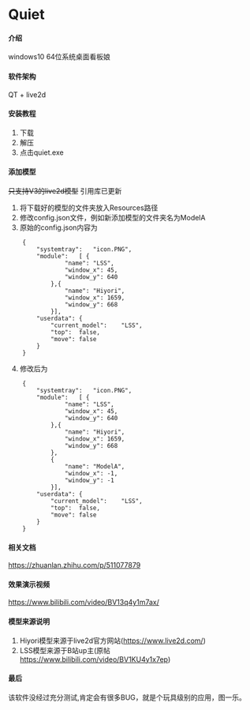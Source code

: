 # Quiet

#### 介绍
windows10 64位系统桌面看板娘

#### 软件架构
QT + live2d


#### 安装教程

1.  下载
2.  解压
3.  点击quiet.exe

#### 添加模型
~~只支持V3的live2d模型~~
引用库已更新
1. 将下载好的模型的文件夹放入Resources路径
2. 修改config.json文件，例如新添加模型的文件夹名为ModelA
3. 原始的config.json内容为
```
	{
		"systemtray":	"icon.PNG",
		"module":	[ {
				"name":	"LSS",
				"window_x":	45,
				"window_y":	640
			},{
				"name":	"Hiyori",
				"window_x":	1659,
				"window_y":	668
			}],
		"userdata":	{
			"current_model":	"LSS",
			"top":	false,
			"move":	false
		}
	}
```	
4. 修改后为
```
	{
		"systemtray":	"icon.PNG",
		"module":	[ {
				"name":	"LSS",
				"window_x":	45,
				"window_y":	640
			},{
				"name":	"Hiyori",
				"window_x":	1659,
				"window_y":	668
			},
			{
				"name":	"ModelA",
				"window_x":	-1,
				"window_y":	-1
			}],
		"userdata":	{
			"current_model":	"LSS",
			"top":	false,
			"move":	false
		}
	}
```

#### 相关文档
https://zhuanlan.zhihu.com/p/511077879

#### 效果演示视频
https://www.bilibili.com/video/BV13q4y1m7ax/

#### 模型来源说明
1. Hiyori模型来源于live2d官方网站(https://www.live2d.com/)
2. LSS模型来源于B站up主(原帖 https://www.bilibili.com/video/BV1KU4y1x7ep)


#### 最后
该软件没经过充分测试,肯定会有很多BUG，就是个玩具级别的应用，图一乐。
